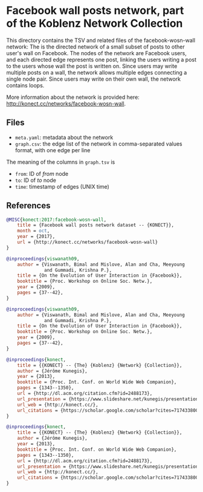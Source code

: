 # Facebook wall posts network, part of the Koblenz Network Collection

This directory contains the TSV and related files of the facebook-wosn-wall
network: The is the directed network of a small subset of posts to other user's
wall on Facebook. The nodes of the network are Facebook users, and each directed
edge represents one post, linking the users writing a post to the users whose
wall the post is written on. Since users may write multiple posts on a wall, the
network allows multiple edges connecting a single node pair. Since users may
write on their own wall, the network contains loops.

More information about the network is provided here:
<http://konect.cc/networks/facebook-wosn-wall>.

## Files

- `meta.yaml`: metadata about the network 
- `graph.csv`: the edge list of the network in comma-separated values format,
  with one edge per line

The meaning of the columns in `graph.tsv` is
- `from`: ID of *from* node 
- `to`: ID of *to* node
- `time`: timestamp of edges (UNIX time)

## References

```bib
@MISC{konect:2017:facebook-wosn-wall,
    title = {Facebook wall posts network dataset -- {KONECT}},
    month = oct,
    year = {2017},
    url = {http://konect.cc/networks/facebook-wosn-wall}
}

@inproceedings{viswanath09,
    author = {Viswanath, Bimal and Mislove, Alan and Cha, Meeyoung
              and Gummadi, Krishna P.},
    title = {On the Evolution of User Interaction in {Facebook}},
    booktitle = {Proc. Workshop on Online Soc. Netw.},
    year = {2009},
    pages = {37--42},
}

@inproceedings{viswanath09,
    author = {Viswanath, Bimal and Mislove, Alan and Cha, Meeyoung
              and Gummadi, Krishna P.},
    title = {On the Evolution of User Interaction in {Facebook}},
    booktitle = {Proc. Workshop on Online Soc. Netw.},
    year = {2009},
    pages = {37--42},
}

@inproceedings{konect,
    title = {{KONECT} -- {The} {Koblenz} {Network} {Collection}},
    author = {Jérôme Kunegis},
    year = {2013},
    booktitle = {Proc. Int. Conf. on World Wide Web Companion},
    pages = {1343--1350},
    url = {http://dl.acm.org/citation.cfm?id=2488173},
    url_presentation = {https://www.slideshare.net/kunegis/presentationwow},
    url_web = {http://konect.cc/},
    url_citations = {https://scholar.google.com/scholar?cites=7174338004474749050},
}

@inproceedings{konect,
    title = {{KONECT} -- {The} {Koblenz} {Network} {Collection}},
    author = {Jérôme Kunegis},
    year = {2013},
    booktitle = {Proc. Int. Conf. on World Wide Web Companion},
    pages = {1343--1350},
    url = {http://dl.acm.org/citation.cfm?id=2488173},
    url_presentation = {https://www.slideshare.net/kunegis/presentationwow},
    url_web = {http://konect.cc/},
    url_citations = {https://scholar.google.com/scholar?cites=7174338004474749050},
}
```
